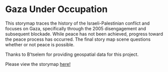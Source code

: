 # Gaza Under Occupation

This storymap traces the history of the Israeli-Palestinian conflict
and focuses on Gaza, specifically through the 2005 disengagement and
subsequent blockade. While peace has not been achieved, progress toward
the peace process has occurred. The final story map scene questions 
whether or not peace is possible. 

Thanks to B'tselem for providing geospatial data for this project.

Please view the storymap [here!](https://annaballasiotes.github.io/GazaLandscape/)
